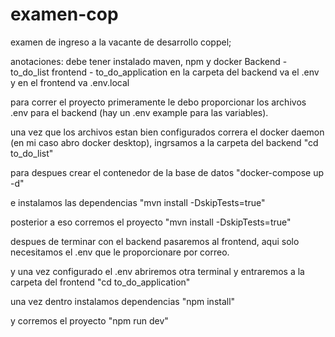 # examen-cop
 examen de ingreso a la vacante de desarrollo coppel;

anotaciones:
debe tener instalado maven, npm y docker
Backend - to_do_list
frontend - to_do_application
en la carpeta del backend va el .env
y en el frontend va .env.local

para correr el proyecto primeramente le debo proporcionar los archivos .env para el backend (hay un .env example para las variables).

una vez que los archivos estan bien configurados correra el docker daemon (en mi caso abro docker desktop), ingrsamos a la carpeta del backend "cd to_do_list"

para despues crear el contenedor de la base de datos "docker-compose up -d"

e instalamos las dependencias "mvn install -DskipTests=true"

posterior a eso corremos el proyecto "mvn install -DskipTests=true"

despues de terminar con el backend pasaremos al frontend, aqui solo necesitamos el .env que le proporcionare por correo.

y una vez configurado el .env abriremos otra terminal y entraremos a la carpeta del frontend "cd to_do_application"

una vez dentro instalamos dependencias "npm install"

y corremos el proyecto "npm run dev" 
